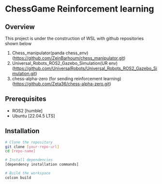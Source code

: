 # ChessGame Reinforcement learning

## Overview
This project is under the construction of WSL with github repositories shown below
  1. Chess_manipulator(panda chess_env) (https://github.com/ZeinBarhoum/chess_manipulator.git)
  2. Universal_Robots_ROS2_Gazebo_Simulation(UR env) (https://github.com/UniversalRobots/Universal_Robots_ROS2_Gazebo_Simulation.git)
  3. chess-alpha-zero (for sending reinforcement learning) (https://github.com/Zeta36/chess-alpha-zero.git)


## Prerequisites
- ROS2 [humble]
- Ubuntu [22.04.5 LTS]


## Installation
```bash
# Clone the repository
git clone [your-repo-url]
cd [repo-name]

# Install dependencies
[dependency installation commands]

# Build the workspace
colcon build
